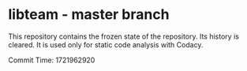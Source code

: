 # libteam - master branch

This repository contains the frozen state of the repository.
Its history is cleared. It is used only for static code
analysis with Codacy.

Commit Time: 1721962920